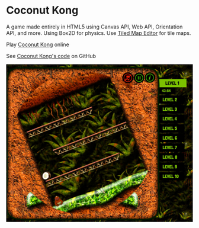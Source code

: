 # Coconut Kong

A game made entirely in HTML5 using Canvas API, Web API, Orientation API, and more. Using Box2D for physics. Use [Tiled Map Editor](http://www.mapeditor.org/) for tile maps.

Play [Coconut Kong](https://mindcookin.github.io/assets/coconutkong/index.html) online

See [Coconut Kong's code](https://github.com/MindCookin/CoconutKong) on GitHub

![Coconut Kong Screenshot](CoconutKong_game.jpg)
